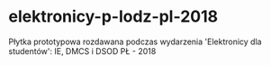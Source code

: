 # elektronicy-p-lodz-pl-2018
Płytka prototypowa rozdawana podczas wydarzenia 'Elektronicy dla studentów': IE, DMCS i DSOD PŁ - 2018
